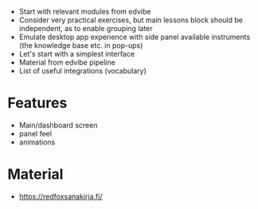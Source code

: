  - Start with relevant modules from edvibe
 - Consider very practical exercises, but main lessons block should be independent, as to enable grouping later
 - Emulate desktop app experience with side panel available instruments (the knowledge base etc. in pop-ups)
 - Let's start with a simplest interface
 - Material from edvibe pipeline
 - List of useful integrations (vocabulary)
 
 # Features
 - Main/dashboard screen
 - panel feel
 - animations

 # Material
  - https://redfoxsanakirja.fi/